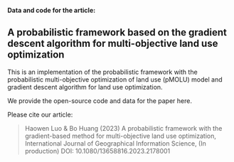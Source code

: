 **Data and code for the article:**

## A  probabilistic  framework  based  on  the  gradient  descent algorithm for multi-objective land use optimization

This is an implementation of the probabilistic framework with the probabilistic multi-objective optimization of land use (pMOLU) model and gradient descent algorithm for land use optimization.

We provide the open-source code and data for the paper here.



Please cite our article:

> Haowen Luo & Bo Huang (2023) A probabilistic framework with the gradient-based method for multi-objective land use optimization, International Journal of Geographical Information Science, (In production) DOI: 10.1080/13658816.2023.2178001
